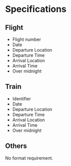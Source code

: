 # Specifications

## Flight

- Flight number
- Date
- Departure Location
- Departure Time
- Arrival Location
- Arrival Time
- Over midnight

## Train

- Identifier
- Date
- Departure Location
- Departure Time
- Arrival Location
- Arrival Time
- Over midnight

## Others

No format requirement.
